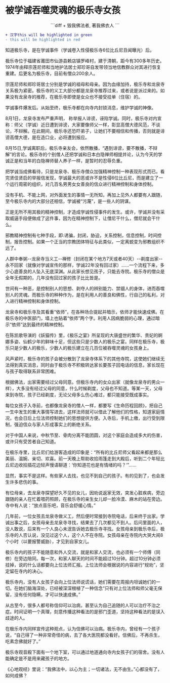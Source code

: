 # 被学诚吞噬灵魂的极乐寺女孩




<p align="center">
```diff
+ 毁我佛法者, 著我佛衣人
```
</p>

```diff
+ 汉字this will be highlighted in green
- this will be highlighted in red
```


知道极乐寺，是在学诚事件（学诚卷入性侵极乐寺6位比丘尼丑闻曝光）后。

 

极乐寺位于福建省莆田市仙游县赖店镇罗峰村，建于清朝，距今有300多年历史。1974年由释宗莲尼师和当地护法居士郑珍哥自发带领当地信教群众对其进行恢复重建。后更名为极乐寺，目前有僧众200余人。



宗莲尼师和郑珍哥居士分别是学诚的祖母和母亲。因为血缘加持，极乐寺和龙泉寺关系极为紧密。极乐寺的义工大部分都是龙泉寺推荐过来，或者说是派过来的。如果没有龙泉寺的推荐，在极乐寺即使是女众也不接受挂单（住宿）的。



学诚事件爆发后。从始至终，极乐寺都在向寺内封锁消息，维护学诚的神像。





 

8月1日，龙泉寺发布严重声明， 称举报人诽谤，诬陷学诚。同时，极乐寺对内宣称：师父（学诚）近日遭到诽谤，大家要像师父一样，彰显高僧大德风范，不谈论，不辩解。在此期间，极乐寺还恐吓弟子，让她们不要相信和传播，否则就是诽谤高僧大德，是在造口业，必将遭到报应。



8月15日,学诚离职后，极乐寺亲友会，依然散播，“遇到诽谤，要不散播，不辩解”的言论。极乐寺的个别僧人还把学诚和日本白隐禅师相提并论，认为今天的学诚正是和当年的白隐禅师替人养子一样，是暂时的忍辱负重。



把学诚当成佛看待，只是龙泉寺、极乐寺僧众加强精神控制一种表现形式而已。看完贤佳贤启的举报信发现，学诚最大的恶或许不是性侵6位比丘尼，而是建立了一个运行周密的组织，对几百名男男女女善良的信众进行精神控制和身体控制。



没有手机、不能上网，对外面发生的事情一无所知，再加上见外人都要有人跟随，至今极乐寺内的大部分还相信，学诚被“污蔑”，是一些人的阴谋。



正是无所不用其极的精神控制，才造成学诚性侵事件的发生。或许，学诚并没有采取威逼手段便做成了这件事，因为在精神控制下，让僧尼干什么，僧尼就会干什么。




邪教精神控制有七种手段，即:诱骗，封闭，胁迫，关系控制，信息控制，时间控制，报告控制。如果一个正当的宗教团体特征与此类似，一定离蜕变为邪教组织不远了。



人群中奉粥--龙泉寺当义工--禅修（封闭在某个地方7天或者40天）--剃度出家--永不回家（就像对学诚宣传的那样，学诚22年没有回过家）……一个流程下来，多少心底善良的人坠入无底深渊。从此家长想见孩子，只能去寺院。极乐寺的僧众是全年无假期的，几年没有回过家的孩子比比皆是。



世间有一种恶，是控制别人的思想、剥夺人的辨别能力、禁锢人的身体，进而吞噬别人的灵魂。而极乐寺的种种作为，是在利用人的善良和佛性，行自己的私利，对人进行精神控制和身体控制。



龙泉寺和极乐寺及其看重“依师”，在各种场合提起并暗示，依师才能快速成佛。在极乐寺的中医部门，墙上也贴着“依师”两个字。利用人因病脆弱的心理，通过暗示“依师”达到最终的精神控制。



在陈凯歌导演的《妖猫传》里，《极乐之宴》所呈现的大唐盛世的繁华、贵妃的婀娜多姿、仙鹤少年的鲜味十足，但这些只是少数人的极乐之宴。同样在极乐寺，极乐只是少数人的极乐，少数人的极乐建立在几百位被吞噬灵魂的女孩身上。







风声紧时，极乐寺的孩子会被分散到了龙泉寺体系下的其他寺院，这使她们继续无法得到真实消息，同时由于极乐寺不积极转达家长要孩子回电话的信息，家长现在与孩子取得联系非常困难。

 

根据佛法，出家需要经过父母同意。但极乐寺内的女众出家（就像龙泉寺的男众一样），大多没有经过父母的同意，什么时候剃度，父母也不知道。等某一天，父母来到寺院，孩子已经剃度，无论父母多么伤心难过，都只能接受既成事实。



每位女孩子入寺前，也都像龙泉寺的僧人一样，都要写《生命历程回顾》，把自己一生中发生的重大事情写进去，这样法师就可以借此了解他们的性格，知道家庭情况，也会日后上位法师控制她们的思想提供方便。入寺后，手机上缴，出行受到限制，强迫信众与家人形成事实上的断绝关系。



对于中国人来说，中秋节至、骨肉分离不能团圆，对这个家庭会造成多大的伤害，或许只有受苦者自己知道。



在极乐寺里，比丘尼们给游客造成的印象是：“所有的比丘尼师父看起来都是那么美丽、温婉、亲切、欢喜。前一天晚上帮助收拾雨篷走到大殿后，听到二个年轻比丘尼边收拾插花边轻声慢语聊道：‘你知道花也是有情绪的吗？‘”……



显然，事实不是这样。有些家人去找，也见不到自己的孩子。有的见到了，也会发生许多悲伤的事。



有位母亲，去龙泉寺探望好久不见的女儿，因劝说返家无效，突发心脏疾病，旁边跟随的亲人在忙着喂药照顾，在极乐寺的亲生女儿却一脸冷漠、麻木的站在旁边。寺中有人说：“放点音乐吧，音乐会舒缓心情。”



几年前，一位女孩去龙泉寺做义工，然后便时常接到寺院电话，后来终于出家。学诚出事之后，女孩母亲去龙泉寺寻找，结果去了几次都见不到人。后问里面的人，没人敢说，后来有一个人良心未泯告诉她去极乐寺寻找。女孩母亲到极乐寺后，极乐寺的人否认说，没见过这个人，这个人不在寺院。女孩母亲在寺院内大哭大闹8个小时（以要报警威胁），才见到自家女儿。



极乐寺内的孩子不能随意和外人交流，就是和家人交流，也必须有一个师傅（同修）在旁边陪同。每一次，和家人聊天的时间不能超过10分钟。超过10分钟必须挂掉，说的什么话都要向上位法师汇报。上位法师会根据说的内容进行“规劝”，坚定留在寺内的决心。



极乐寺内，没有人女孩子会向上位法师说谎话，她们需要在周报内坦诚她们的一切。在她们脑海深处，已经被深深根植了一种信念“只有对上位法师和师父毫无保留，没有任何隐瞒，才可以快速成佛。”



从古至今，很多人都号称信仰可以治病，甚至认为自己追随的人可以治疗不治之症。时间证明一个真理，刻意传播这种看法的是邪门歪道，坚持这种看法的是误入歧途的人。



在极乐寺内同样宣传这种观点，认为信佛可以治病。极乐寺内，曾经有一个孩子说，“自己得了一种非常奇怪的病，去了各大医院都没看好。信佛后，不再杀生，吃素念佛就好了。”



极乐寺观音殿下面有一个地下室，可以通过地道通向寺内女孩子们的宿舍。没有人能确定是不是用来藏孩子的地方。



《心地观经》里说：“我佛法中，以心为主；一切诸法，无不由生。”心都没有了，如何成佛？


